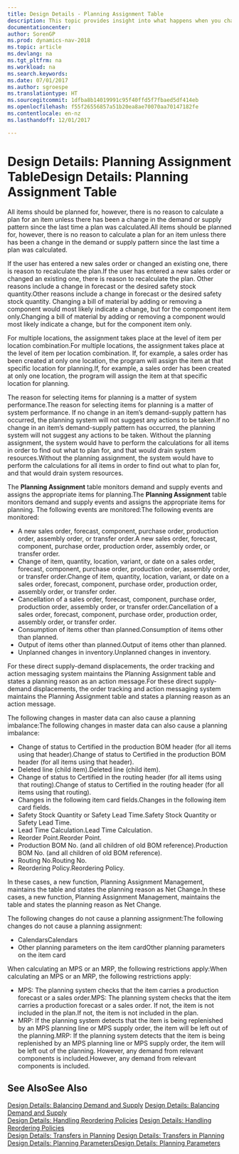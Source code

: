 ```yaml
---
title: Design Details - Planning Assignment Table
description: This topic provides insight into what happens when you change how you plan for an item.
documentationcenter: 
author: SorenGP
ms.prod: dynamics-nav-2018
ms.topic: article
ms.devlang: na
ms.tgt_pltfrm: na
ms.workload: na
ms.search.keywords: 
ms.date: 07/01/2017
ms.author: sgroespe
ms.translationtype: HT
ms.sourcegitcommit: 1dfba8b14019991c95f40ffd5f7fbaed5df414eb
ms.openlocfilehash: f55f26556857a51b20ea8ae70070aa70147182fe
ms.contentlocale: en-nz
ms.lasthandoff: 12/01/2017

---
```

# <a name="design-details-planning-assignment-table"></a><span data-ttu-id="2c8c4-103">Design Details: Planning Assignment Table</span><span class="sxs-lookup"><span data-stu-id="2c8c4-103">Design Details: Planning Assignment Table</span></span>
<span data-ttu-id="2c8c4-104">All items should be planned for, however, there is no reason to calculate a plan for an item unless there has been a change in the demand or supply pattern since the last time a plan was calculated.</span><span class="sxs-lookup"><span data-stu-id="2c8c4-104">All items should be planned for, however, there is no reason to calculate a plan for an item unless there has been a change in the demand or supply pattern since the last time a plan was calculated.</span></span>  
  
<span data-ttu-id="2c8c4-105">If the user has entered a new sales order or changed an existing one, there is reason to recalculate the plan.</span><span class="sxs-lookup"><span data-stu-id="2c8c4-105">If the user has entered a new sales order or changed an existing one, there is reason to recalculate the plan.</span></span> <span data-ttu-id="2c8c4-106">Other reasons include a change in forecast or the desired safety stock quantity.</span><span class="sxs-lookup"><span data-stu-id="2c8c4-106">Other reasons include a change in forecast or the desired safety stock quantity.</span></span> <span data-ttu-id="2c8c4-107">Changing a bill of material by adding or removing a component would most likely indicate a change, but for the component item only.</span><span class="sxs-lookup"><span data-stu-id="2c8c4-107">Changing a bill of material by adding or removing a component would most likely indicate a change, but for the component item only.</span></span>  
  
<span data-ttu-id="2c8c4-108">For multiple locations, the assignment takes place at the level of item per location combination.</span><span class="sxs-lookup"><span data-stu-id="2c8c4-108">For multiple locations, the assignment takes place at the level of item per location combination.</span></span> <span data-ttu-id="2c8c4-109">If, for example, a sales order has been created at only one location, the program will assign the item at that specific location for planning.</span><span class="sxs-lookup"><span data-stu-id="2c8c4-109">If, for example, a sales order has been created at only one location, the program will assign the item at that specific location for planning.</span></span>  
  
<span data-ttu-id="2c8c4-110">The reason for selecting items for planning is a matter of system performance.</span><span class="sxs-lookup"><span data-stu-id="2c8c4-110">The reason for selecting items for planning is a matter of system performance.</span></span> <span data-ttu-id="2c8c4-111">If no change in an item’s demand-supply pattern has occurred, the planning system will not suggest any actions to be taken.</span><span class="sxs-lookup"><span data-stu-id="2c8c4-111">If no change in an item’s demand-supply pattern has occurred, the planning system will not suggest any actions to be taken.</span></span> <span data-ttu-id="2c8c4-112">Without the planning assignment, the system would have to perform the calculations for all items in order to find out what to plan for, and that would drain system resources.</span><span class="sxs-lookup"><span data-stu-id="2c8c4-112">Without the planning assignment, the system would have to perform the calculations for all items in order to find out what to plan for, and that would drain system resources.</span></span>  
  
<span data-ttu-id="2c8c4-113">The **Planning Assignment** table monitors demand and supply events and assigns the appropriate items for planning.</span><span class="sxs-lookup"><span data-stu-id="2c8c4-113">The **Planning Assignment** table monitors demand and supply events and assigns the appropriate items for planning.</span></span> <span data-ttu-id="2c8c4-114">The following events are monitored:</span><span class="sxs-lookup"><span data-stu-id="2c8c4-114">The following events are monitored:</span></span>  
  
* <span data-ttu-id="2c8c4-115">A new sales order, forecast, component, purchase order, production order, assembly order, or transfer order.</span><span class="sxs-lookup"><span data-stu-id="2c8c4-115">A new sales order, forecast, component, purchase order, production order, assembly order, or transfer order.</span></span>  
* <span data-ttu-id="2c8c4-116">Change of item, quantity, location, variant, or date on a sales order, forecast, component, purchase order, production order, assembly order, or transfer order.</span><span class="sxs-lookup"><span data-stu-id="2c8c4-116">Change of item, quantity, location, variant, or date on a sales order, forecast, component, purchase order, production order, assembly order, or transfer order.</span></span>  
* <span data-ttu-id="2c8c4-117">Cancellation of a sales order, forecast, component, purchase order, production order, assembly order, or transfer order.</span><span class="sxs-lookup"><span data-stu-id="2c8c4-117">Cancellation of a sales order, forecast, component, purchase order, production order, assembly order, or transfer order.</span></span>  
* <span data-ttu-id="2c8c4-118">Consumption of items other than planned.</span><span class="sxs-lookup"><span data-stu-id="2c8c4-118">Consumption of items other than planned.</span></span>  
* <span data-ttu-id="2c8c4-119">Output of items other than planned.</span><span class="sxs-lookup"><span data-stu-id="2c8c4-119">Output of items other than planned.</span></span>  
* <span data-ttu-id="2c8c4-120">Unplanned changes in inventory.</span><span class="sxs-lookup"><span data-stu-id="2c8c4-120">Unplanned changes in inventory.</span></span>  
  
<span data-ttu-id="2c8c4-121">For these direct supply-demand displacements, the order tracking and action messaging system maintains the Planning Assignment table and states a planning reason as an action message.</span><span class="sxs-lookup"><span data-stu-id="2c8c4-121">For these direct supply-demand displacements, the order tracking and action messaging system maintains the Planning Assignment table and states a planning reason as an action message.</span></span>  
  
<span data-ttu-id="2c8c4-122">The following changes in master data can also cause a planning imbalance:</span><span class="sxs-lookup"><span data-stu-id="2c8c4-122">The following changes in master data can also cause a planning imbalance:</span></span>  
  
* <span data-ttu-id="2c8c4-123">Change of status to Certified in the production BOM header (for all items using that header).</span><span class="sxs-lookup"><span data-stu-id="2c8c4-123">Change of status to Certified in the production BOM header (for all items using that header).</span></span>  
* <span data-ttu-id="2c8c4-124">Deleted line (child item).</span><span class="sxs-lookup"><span data-stu-id="2c8c4-124">Deleted line (child item).</span></span>  
* <span data-ttu-id="2c8c4-125">Change of status to Certified in the routing header (for all items using that routing).</span><span class="sxs-lookup"><span data-stu-id="2c8c4-125">Change of status to Certified in the routing header (for all items using that routing).</span></span>  
* <span data-ttu-id="2c8c4-126">Changes in the following item card fields.</span><span class="sxs-lookup"><span data-stu-id="2c8c4-126">Changes in the following item card fields.</span></span>  
* <span data-ttu-id="2c8c4-127">Safety Stock Quantity or Safety Lead Time.</span><span class="sxs-lookup"><span data-stu-id="2c8c4-127">Safety Stock Quantity or Safety Lead Time.</span></span>  
* <span data-ttu-id="2c8c4-128">Lead Time Calculation.</span><span class="sxs-lookup"><span data-stu-id="2c8c4-128">Lead Time Calculation.</span></span>  
* <span data-ttu-id="2c8c4-129">Reorder Point.</span><span class="sxs-lookup"><span data-stu-id="2c8c4-129">Reorder Point.</span></span>  
* <span data-ttu-id="2c8c4-130">Production BOM No. (and all children of old BOM reference).</span><span class="sxs-lookup"><span data-stu-id="2c8c4-130">Production BOM No. (and all children of old BOM reference).</span></span>  
* <span data-ttu-id="2c8c4-131">Routing No.</span><span class="sxs-lookup"><span data-stu-id="2c8c4-131">Routing No.</span></span>  
* <span data-ttu-id="2c8c4-132">Reordering Policy.</span><span class="sxs-lookup"><span data-stu-id="2c8c4-132">Reordering Policy.</span></span>  
  
<span data-ttu-id="2c8c4-133">In these cases, a new function, Planning Assignment Management, maintains the table and states the planning reason as Net Change.</span><span class="sxs-lookup"><span data-stu-id="2c8c4-133">In these cases, a new function, Planning Assignment Management, maintains the table and states the planning reason as Net Change.</span></span>  
  
<span data-ttu-id="2c8c4-134">The following changes do not cause a planning assignment:</span><span class="sxs-lookup"><span data-stu-id="2c8c4-134">The following changes do not cause a planning assignment:</span></span>  
  
* <span data-ttu-id="2c8c4-135">Calendars</span><span class="sxs-lookup"><span data-stu-id="2c8c4-135">Calendars</span></span>  
* <span data-ttu-id="2c8c4-136">Other planning parameters on the item card</span><span class="sxs-lookup"><span data-stu-id="2c8c4-136">Other planning parameters on the item card</span></span>  
  
<span data-ttu-id="2c8c4-137">When calculating an MPS or an MRP, the following restrictions apply:</span><span class="sxs-lookup"><span data-stu-id="2c8c4-137">When calculating an MPS or an MRP, the following restrictions apply:</span></span>  
  
* <span data-ttu-id="2c8c4-138">MPS: The planning system checks that the item carries a production forecast or a sales order.</span><span class="sxs-lookup"><span data-stu-id="2c8c4-138">MPS: The planning system checks that the item carries a production forecast or a sales order.</span></span> <span data-ttu-id="2c8c4-139">If not, the item is not included in the plan.</span><span class="sxs-lookup"><span data-stu-id="2c8c4-139">If not, the item is not included in the plan.</span></span>  
* <span data-ttu-id="2c8c4-140">MRP: If the planning system detects that the item is being replenished by an MPS planning line or MPS supply order, the item will be left out of the planning.</span><span class="sxs-lookup"><span data-stu-id="2c8c4-140">MRP: If the planning system detects that the item is being replenished by an MPS planning line or MPS supply order, the item will be left out of the planning.</span></span> <span data-ttu-id="2c8c4-141">However, any demand from relevant components is included.</span><span class="sxs-lookup"><span data-stu-id="2c8c4-141">However, any demand from relevant components is included.</span></span>  
  
## <a name="see-also"></a><span data-ttu-id="2c8c4-142">See Also</span><span class="sxs-lookup"><span data-stu-id="2c8c4-142">See Also</span></span>  
<span data-ttu-id="2c8c4-143">[Design Details: Balancing Demand and Supply](design-details-balancing-demand-and-supply.md) </span><span class="sxs-lookup"><span data-stu-id="2c8c4-143">[Design Details: Balancing Demand and Supply](design-details-balancing-demand-and-supply.md) </span></span>  
<span data-ttu-id="2c8c4-144">[Design Details: Handling Reordering Policies](design-details-handling-reordering-policies.md) </span><span class="sxs-lookup"><span data-stu-id="2c8c4-144">[Design Details: Handling Reordering Policies](design-details-handling-reordering-policies.md) </span></span>  
<span data-ttu-id="2c8c4-145">[Design Details: Transfers in Planning](design-details-transfers-in-planning.md) </span><span class="sxs-lookup"><span data-stu-id="2c8c4-145">[Design Details: Transfers in Planning](design-details-transfers-in-planning.md) </span></span>  
[<span data-ttu-id="2c8c4-146">Design Details: Planning Parameters</span><span class="sxs-lookup"><span data-stu-id="2c8c4-146">Design Details: Planning Parameters</span></span>](design-details-planning-parameters.md)  

